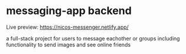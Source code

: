 # messaging-app backend
Live preview: https://nicos-messenger.netlify.app/

a full-stack project for users to message eachother or groups including functionality to send images and see online friends
